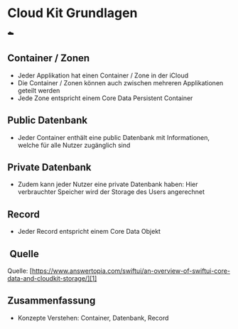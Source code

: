 # Cloud Kit Grundlagen
☁️

## Container / Zonen
- Jeder Applikation hat einen Container / Zone in der iCloud 
- Die Container / Zonen können auch zwischen mehreren Applikationen geteilt werden
- Jede Zone entspricht einem Core Data Persistent Container

## Public Datenbank
- Jeder Container enthält eine public Datenbank mit Informationen, welche für alle Nutzer zugänglich sind

## Private Datenbank
- Zudem kann jeder Nutzer eine private Datenbank haben: Hier verbrauchter Speicher wird der Storage des Users angerechnet

## Record
- Jeder Record entspricht einem Core Data Objekt

##  Quelle
Quelle: [https://www.answertopia.com/swiftui/an-overview-of-swiftui-core-data-and-cloudkit-storage/][1]


## Zusammenfassung
- Konzepte Verstehen: Container, Datenbank, Record

[1]:	https://www.answertopia.com/swiftui/an-overview-of-swiftui-core-data-and-cloudkit-storage/